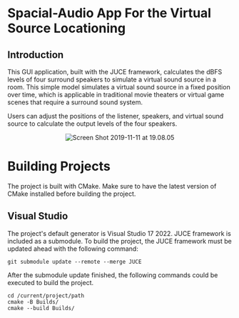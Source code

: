 # Spacial-Audio App For the Virtual Source Locationing

## Introduction

This GUI application, built with the JUCE framework, calculates the dBFS levels of four surround speakers to simulate a virtual sound source in a room. This simple model simulates a virtual sound source in a fixed position over time, which is applicable in traditional movie theaters or virtual game scenes that require a surround sound system.

Users can adjust the positions of the listener, speakers, and virtual sound source to calculate the output levels of the four speakers.

<center><img src="https://github.com/Silver92/Spacial-Audio/blob/Develop/Sample%20Pictures/Screen%20Shot%202019-10-04%20at%2014.27.13.png" alt="Screen Shot 2019-11-11 at 19.08.05" align="center"/></center>

Building Projects
==================

The project is built with CMake. Make sure to have the latest version of CMake installed before building the project.

Visual Studio
-------------

The project's default generator is Visual Studio 17 2022. JUCE framework is included as a submodule. To build the project, the JUCE framework must be updated ahead with the following command:

```
git submodule update --remote --merge JUCE
```

After the submodule update finished, the following commands could be executed to build the project.

```
cd /current/project/path
cmake -B Builds/
cmake --build Builds/
```